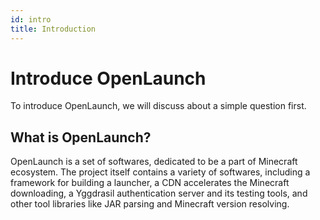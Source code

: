 ```yaml
---
id: intro
title: Introduction
---
```


# Introduce OpenLaunch
To introduce OpenLaunch, we will discuss about a simple question first.

## What is OpenLaunch?
OpenLaunch is a set of softwares, dedicated to be a part of Minecraft ecosystem. The project itself contains a variety of softwares, including a framework for building a launcher, a CDN accelerates the Minecraft downloading, a Yggdrasil authentication server and its testing tools, and other tool libraries like JAR parsing and Minecraft version resolving.

## 